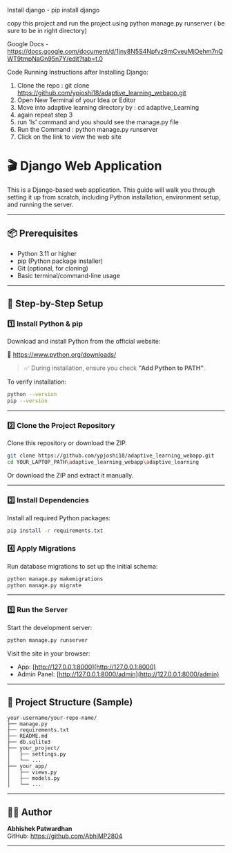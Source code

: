 Install django - pip install django


copy this project and run the project using python manage.py runserver ( be sure to be in right directory)


Google Docs - https://docs.google.com/document/d/1jny8N5S4Npfvz9mCveuMjOehm7nQWT9tmpNaGn95n7Y/edit?tab=t.0



Code Running Instructions after Installing Django:

1) Clone the repo : git clone https://github.com/ypjoshi18/adaptive_learning_webapp.git
2) Open New Terminal of your Idea or Editor
3) Move into adaptive learning directory by : cd adaptive_Learning
4) again repeat step 3
5) run 'ls' command and you should see the manage.py file
6) Run the Command : python manage.py runserver
7) Click on the link to view the web site 


# 🎬 Django Web Application

This is a Django-based web application. This guide will walk you through setting it up from scratch, including Python installation, environment setup, and running the server.

---

## 📦 Prerequisites

- Python 3.11 or higher
- pip (Python package installer)
- Git (optional, for cloning)
- Basic terminal/command-line usage

---

## 🧰 Step-by-Step Setup

### 1️⃣ Install Python & pip

Download and install Python from the official website:

🔗 https://www.python.org/downloads/

> ✅ During installation, ensure you check **"Add Python to PATH"**.

To verify installation:

```bash
python --version
pip --version
```

---

### 2️⃣ Clone the Project Repository

Clone this repository or download the ZIP.

```bash
git clone https://github.com/ypjoshi18/adaptive_learning_webapp.git
cd YOUR_LAPTOP_PATH\adaptive_learning_webapp\adaptive_learning
```

Or download the ZIP and extract it manually.

---


### 3️⃣ Install Dependencies

Install all required Python packages:

```bash
pip install -r requirements.txt
```


### 4️⃣ Apply Migrations

Run database migrations to set up the initial schema:

```bash
python manage.py makemigrations
python manage.py migrate
```

---


### 5️⃣ Run the Server

Start the development server:

```bash
python manage.py runserver
```

Visit the site in your browser:

- App: [http://127.0.0.1:8000](http://127.0.0.1:8000)
- Admin Panel: [http://127.0.0.1:8000/admin](http://127.0.0.1:8000/admin)

---

## 📂 Project Structure (Sample)

```
your-username/your-repo-name/
├── manage.py
├── requirements.txt
├── README.md
├── db.sqlite3
├── your_project/
│   ├── settings.py
│   └── ...
├── your_app/
│   ├── views.py
│   ├── models.py
│   └── ...
```

---




## 👨‍💻 Author

**Abhishek Patwardhan**  
GitHub: https://github.com/AbhiMP2804

---

